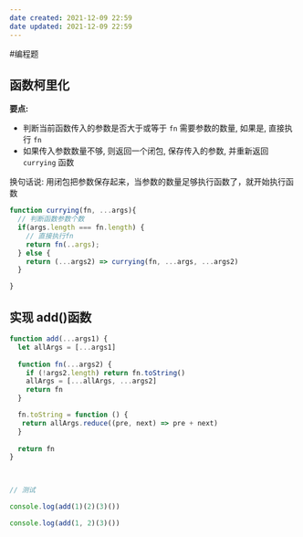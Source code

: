 ```yaml
---
date created: 2021-12-09 22:59
date updated: 2021-12-09 22:59
---
```


#编程题

## 函数柯里化

**要点:**

- 判断当前函数传入的参数是否大于或等于 `fn` 需要参数的数量, 如果是, 直接执行 `fn`
- 如果传入参数数量不够, 则返回一个闭包, 保存传入的参数, 并重新返回 `currying` 函数

换句话说: 用闭包把参数保存起来，当参数的数量足够执行函数了，就开始执行函数

```javascript
function currying(fn, ...args){
  // 判断函数参数个数
  if(args.length === fn.length) {
    // 直接执行fn
    return fn(..args);
  } else {
    return (...args2) => currying(fn, ...args, ...args2)
  }

}
```

## 实现 add()函数

```js
function add(...args1) {
  let allArgs = [...args1]
  
  function fn(...args2) {
    if (!args2.length) return fn.toString()
    allArgs = [...allArgs, ...args2]
    return fn
  }

  fn.toString = function () {
   return allArgs.reduce((pre, next) => pre + next)
  }
  
  return fn
}

  

// 测试

console.log(add(1)(2)(3)())

console.log(add(1, 2)(3)())
```
